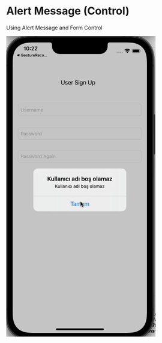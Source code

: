
# Alert Message (Control)

Using Alert Message and Form Control 





![AlertMessage](https://raw.githubusercontent.com/eyupfidan/swift-projects/main/AlertMessage/assets/alertmessage.gif)
